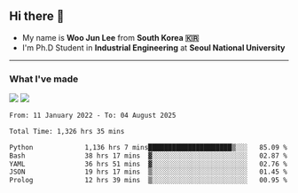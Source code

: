 ## Hi there 👋

- My name is **Woo Jun Lee** from **South Korea 🇰🇷**
- I'm Ph.D Student in **Industrial Engineering** at **Seoul National University**

---

### What I've made

<a href="https://share.streamlit.io/tomtom1103/kuiai_hackathon_2022/main/JL_app.py"><img src="https://img.shields.io/badge/Journey Lee-161B22?style=for-the-badge&logo=streamlit&logoColor=FF4B4B"/></a> <a href="https://jeon-100.github.io/Dangzang/"><img src="https://img.shields.io/badge/당신을 위한 장학금, 당장!-161B22?style=for-the-badge&logo=react&logoColor=#61DAFB"/></a>

<!--START_SECTION:waka-->

```txt
From: 11 January 2022 - To: 04 August 2025

Total Time: 1,326 hrs 35 mins

Python             1,136 hrs 7 mins█████████████████████▒░░░   85.09 %
Bash               38 hrs 17 mins  ▓░░░░░░░░░░░░░░░░░░░░░░░░   02.87 %
YAML               36 hrs 51 mins  ▓░░░░░░░░░░░░░░░░░░░░░░░░   02.76 %
JSON               19 hrs 17 mins  ▒░░░░░░░░░░░░░░░░░░░░░░░░   01.45 %
Prolog             12 hrs 39 mins  ▒░░░░░░░░░░░░░░░░░░░░░░░░   00.95 %
```

<!--END_SECTION:waka-->
